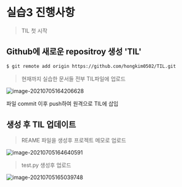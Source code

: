 # 실습3 진행사항

> TIL 첫 시작

## Github에 새로운 repositroy 생성 'TIL'

```bash
$ git remote add origin https://github.com/hongkim0502/TIL.git
```

> 현재까지 실습한 문서들 전부 TIL파일에 업로드

![image-20210705164206628](C:/Users/hongk/AppData/Roaming/Typora/typora-user-images/image-20210705164206628.png)

파일 commit 이후 push하여 원격으로 TIL에 삽입

## 생성 후 TIL 업데이트

> REAME 파일을 생성후 프로젝트 메모로 업로드

![image-20210705164640591](C:/Users/hongk/AppData/Roaming/Typora/typora-user-images/image-20210705164640591.png)

> test.py 생성후 업로드

![image-20210705165039748](C:/Users/hongk/AppData/Roaming/Typora/typora-user-images/image-20210705165039748.png)